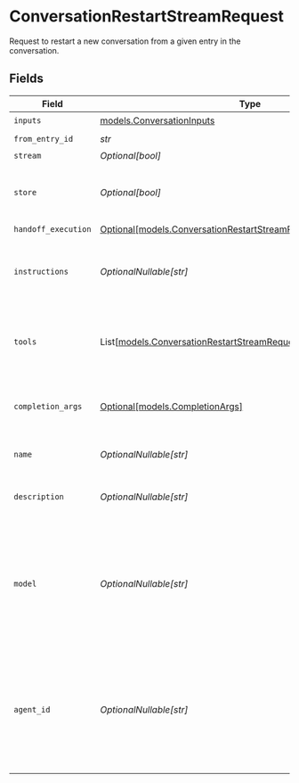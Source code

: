 # ConversationRestartStreamRequest

Request to restart a new conversation from a given entry in the conversation.


## Fields

| Field                                                                                                                              | Type                                                                                                                               | Required                                                                                                                           | Description                                                                                                                        |
| ---------------------------------------------------------------------------------------------------------------------------------- | ---------------------------------------------------------------------------------------------------------------------------------- | ---------------------------------------------------------------------------------------------------------------------------------- | ---------------------------------------------------------------------------------------------------------------------------------- |
| `inputs`                                                                                                                           | [models.ConversationInputs](../models/conversationinputs.md)                                                                       | :heavy_check_mark:                                                                                                                 | N/A                                                                                                                                |
| `from_entry_id`                                                                                                                    | *str*                                                                                                                              | :heavy_check_mark:                                                                                                                 | N/A                                                                                                                                |
| `stream`                                                                                                                           | *Optional[bool]*                                                                                                                   | :heavy_minus_sign:                                                                                                                 | N/A                                                                                                                                |
| `store`                                                                                                                            | *Optional[bool]*                                                                                                                   | :heavy_minus_sign:                                                                                                                 | Whether to store the results into our servers or not.                                                                              |
| `handoff_execution`                                                                                                                | [Optional[models.ConversationRestartStreamRequestHandoffExecution]](../models/conversationrestartstreamrequesthandoffexecution.md) | :heavy_minus_sign:                                                                                                                 | N/A                                                                                                                                |
| `instructions`                                                                                                                     | *OptionalNullable[str]*                                                                                                            | :heavy_minus_sign:                                                                                                                 | Instruction prompt the model will follow during the conversation.                                                                  |
| `tools`                                                                                                                            | List[[models.ConversationRestartStreamRequestTools](../models/conversationrestartstreamrequesttools.md)]                           | :heavy_minus_sign:                                                                                                                 | List of tools which are available to the model during the conversation.                                                            |
| `completion_args`                                                                                                                  | [Optional[models.CompletionArgs]](../models/completionargs.md)                                                                     | :heavy_minus_sign:                                                                                                                 | White-listed arguments from the completion API                                                                                     |
| `name`                                                                                                                             | *OptionalNullable[str]*                                                                                                            | :heavy_minus_sign:                                                                                                                 | Name given to the conversation.                                                                                                    |
| `description`                                                                                                                      | *OptionalNullable[str]*                                                                                                            | :heavy_minus_sign:                                                                                                                 | Description of the what the conversation is about.                                                                                 |
| `model`                                                                                                                            | *OptionalNullable[str]*                                                                                                            | :heavy_minus_sign:                                                                                                                 | Model which is used as assistant of the conversation. If not provided, will use the original conversation's model.                 |
| `agent_id`                                                                                                                         | *OptionalNullable[str]*                                                                                                            | :heavy_minus_sign:                                                                                                                 | Agent which will be used as assistant to the conversation. If not provided, will use the original conversation's agent.            |
